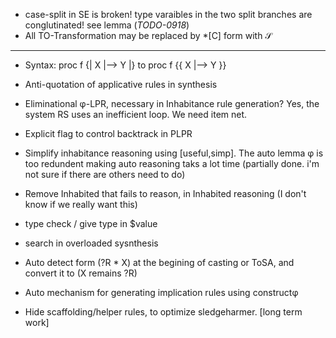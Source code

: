 - case-split in SE is broken! type varaibles in the two split branches are conglutinated!
  see lemma (*TODO-0918*)
- All TO-Transformation may be replaced by *[C] form with 𝒮 




-------------------------


- Syntax: proc f {| X |--> Y |} to proc f {{ X |--> Y }}
- Anti-quotation of applicative rules in synthesis
- Eliminational φ-LPR, necessary in Inhabitance rule generation? Yes, the system RS uses an inefficient loop. We need item net.
- Explicit flag to control backtrack in PLPR
- Simplify inhabitance reasoning using [useful,simp]. The auto lemma φ is too redundent making auto reasoning taks a lot time (partially done. i'm not sure if there are others need to do)
- Remove Inhabited that fails to reason, in Inhabited reasoning (I don't know if we really want this)
- type check / give type in $value
- search in overloaded sysnthesis
- Auto detect form (?R * X) at the begining of casting or ToSA, and convert it to (X remains ?R)

- Auto mechanism for generating implication rules using constructφ
- Hide scaffolding/helper rules, to optimize sledgeharmer. [long term work]

